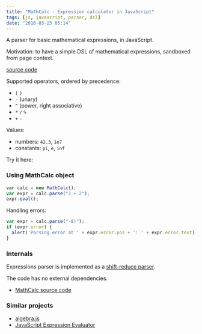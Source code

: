 ```yaml
---
title: "MathCalc - Expression calculator in JavaScript"
tags: [js, javascript, parser, dsl]
date: "2016-03-23 05:14"
---
```


A parser for basic mathematical expressions, in JavaScript.

Motivation: to have a simple DSL of mathematical expressions, sandboxed from page context.

[source code][SOURCE]

Supported operators, ordered by precedence:

* `(` `)`
* `-` (unary)
* `^` (power, right associative)
* `*` `/` `%`
* `+` `-`

Values:

* numbers: `42.3`, `1e7`
* constants: `pi`, `e`, `inf`

Try it here:

<script src="{% include page_assets %}/mathcalc.js" type="text/javascript"></script>
<script id="calcwidget" src="{% include page_assets %}/calcwidget.js" type="text/javascript"></script>
<link rel="stylesheet" href="{% include page_assets %}/calcwidget.css">

### Using MathCalc object

```js
var calc = new MathCalc();
var expr = calc.parse("2 + 2");
expr.eval();
```

Handling errors:

```js
var expr = calc.parse("-8)");
if (expr.error) {
  alert('Parsing error at ' + expr.error.pos + ': ' + expr.error.text);
}
```


### Internals

Expressions parser is implemented as a [shift-reduce parser][SHIFT-REDUCE].

The code has no external dependencies.

* [MathCalc source code][SOURCE]


### Similar projects

* [algebra.js](http://algebra.js.org/)
* [JavaScript Expression Evaluator](https://silentmatt.com/javascript-expression-evaluator/)


[SOURCE]: https://gist.github.com/paiv/9490c20e6d985f512fab
[SHIFT-REDUCE]: https://en.wikipedia.org/wiki/Shift-reduce_parser
